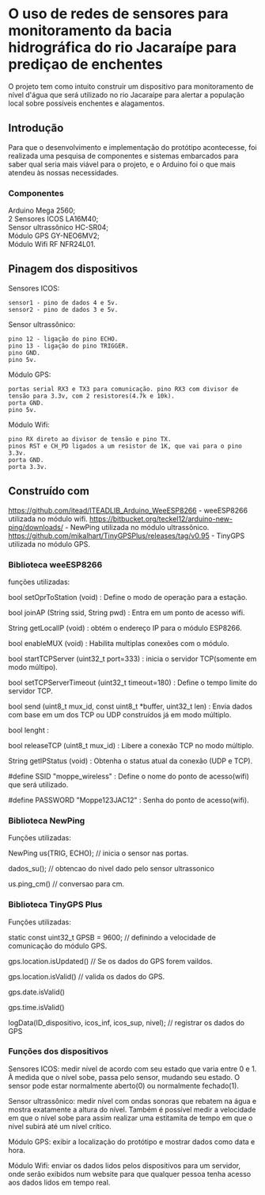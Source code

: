 # O uso de redes de sensores para monitoramento da bacia hidrográfica do rio Jacaraípe para prediçao de enchentes

O projeto tem como intuito construir um dispositivo para monitoramento de nível d'água que será utilizado no rio Jacaraípe para alertar a população local sobre possíveis enchentes e alagamentos. 

## Introdução

Para que o desenvolvimento e implementação do protótipo acontecesse, foi realizada uma pesquisa de componentes e sistemas embarcados para saber qual seria mais viável para o projeto, e o Arduino foi o que mais atendeu às nossas necessidades.

### Componentes
Arduino Mega 2560;                                                                                                          
2 Sensores ICOS LA16M40;                                                                                                
Sensor ultrassônico HC-SR04;                                                                                    
Módulo GPS GY-NEO6MV2;                                                                                    
Módulo Wifi RF NFR24L01.                                                                                       

## Pinagem dos dispositivos

Sensores ICOS:                                                                                                            
```
sensor1 - pino de dados 4 e 5v.                                           
sensor2 - pino de dados 3 e 5v.
```


Sensor ultrassônico:                                                                                                        
```
pino 12 - ligação do pino ECHO.                                                           
pino 13 - ligação do pino TRIGGER.                                   
pino GND.
pino 5v.
```

Módulo GPS:                                                                                                               
```
portas serial RX3 e TX3 para comunicação. pino RX3 com divisor de tensão para 3.3v, com 2 resistores(4.7k e 10k).
porta GND. 
pino 5v.
```

Módulo Wifi:
```
pino RX direto ao divisor de tensão e pino TX.
pinos RST e CH_PD ligados a um resistor de 1K, que vai para o pino 3.3v.
porta GND.
porta 3.3v.
```


## Construído com

https://github.com/itead/ITEADLIB_Arduino_WeeESP8266 - weeESP8266 utilizada no módulo wifi.
https://bitbucket.org/teckel12/arduino-new-ping/downloads/ - NewPing utilizada no módulo ultrassônico.
https://github.com/mikalhart/TinyGPSPlus/releases/tag/v0.95 - TinyGPS utilizada no módulo GPS.


### Biblioteca weeESP8266

funções utilizadas:

bool 	setOprToStation (void) : Define o modo de operação para a estação.

bool 	joinAP (String ssid, String pwd) : Entra em um ponto de acesso wifi.

String 	getLocalIP (void) : obtém o endereço IP para o módulo ESP8266.

bool 	enableMUX (void) : Habilita multiplas conexões com o módulo.

bool 	startTCPServer (uint32_t port=333) : inicia o servidor TCP(somente em modo múltipo).

bool 	setTCPServerTimeout (uint32_t timeout=180) : Define o tempo limite do servidor TCP.

bool 	send (uint8_t mux_id, const uint8_t *buffer, uint32_t len) : Envia dados com base em um dos TCP ou UDP construídos já em modo múltiplo.

bool lenght :

bool 	releaseTCP (uint8_t mux_id) : Libere a conexão TCP no modo múltiplo.

String 	getIPStatus (void) : Obtenha o status atual da conexão (UDP e TCP).

#define SSID  "moppe_wireless" : Define o nome do ponto de acesso(wifi) que será utilizado.

#define PASSWORD  "Moppe123JAC12" : Senha do ponto de acesso(wifi).

### Biblioteca NewPing

Funções utilizadas:

NewPing us(TRIG, ECHO); // inicia o sensor nas portas.

dados_su(); // obtencao do nivel dado pelo sensor ultrassonico

us.ping_cm() // conversao para cm.

### Biblioteca TinyGPS Plus

Funções utilizadas:

static const uint32_t GPSB = 9600; // definindo a velocidade de comunicação do módulo GPS.

gps.location.isUpdated() // Se os dados do GPS forem vaildos.

gps.location.isValid() // valida os dados do GPS.

gps.date.isValid()

gps.time.isValid()

logData(ID_dispositivo, icos_inf, icos_sup, nivel); // registrar os dados do GPS

### Funções dos dispositivos

Sensores ICOS: medir nível de acordo com seu estado que varia entre 0 e 1. À medida que o nível sobe, passa pelo sensor, mudando seu estado. O sensor pode estar normalmente aberto(0) ou normalmente fechado(1).

Sensor ultrassônico: medir nível com ondas sonoras que rebatem na água e mostra exatamente a altura do nível. Também é possível medir a velocidade em que o nível sobe para assim realizar uma estitamita de tempo em que o nível subirá até um nível crítico.

Módulo GPS: exibir a localização do protótipo e mostrar dados como data e hora.

Módulo Wifi: enviar os dados lidos pelos dispositivos para um servidor, onde serão exibidos num website para que qualquer pessoa tenha acesso aos dados lidos em tempo real.
